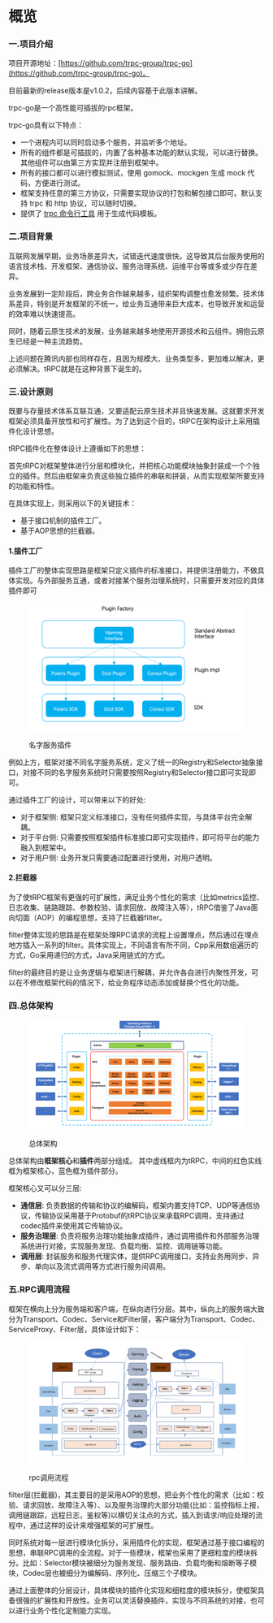 # 概览

### 一.项目介绍

项目开源地址：[https://github.com/trpc-group/trpc-go](https://github.com/trpc-group/trpc-go)。

目前最新的release版本是v1.0.2，后续内容基于此版本讲解。

trpc-go是一个高性能可插拔的rpc框架。

trpc-go具有以下特点：

* 一个进程内可以同时启动多个服务，并监听多个地址。
* 所有的组件都是可插拔的，内置了各种基本功能的默认实现，可以进行替换。其他组件可以由第三方实现并注册到框架中。
* 所有的接口都可以进行模拟测试，使用 gomock、mockgen 生成 mock 代码，方便进行测试。
* 框架支持任意的第三方协议，只需要实现协议的打包和解包接口即可。默认支持 trpc 和 http 协议，可以随时切换。
* 提供了 [trpc 命令行工具](https://github.com/trpc-group/trpc-cmdline) 用于生成代码模板。

### 二.项目背景

互联网发展早期，业务场景差异大，试错迭代速度很快。这导致其后台服务使用的语言技术栈、开发框架、通信协议、服务治理系统、运维平台等或多或少存在差异。

业务发展到一定阶段后，跨业务合作越来越多，组织架构调整也愈发频繁。技术体系差异，特别是开发框架的不统一，给业务互通带来巨大成本，也导致开发和运营的效率难以快速提高。

同时，随着云原生技术的发展，业务越来越多地使用开源技术和云组件。拥抱云原生已经是一种主流趋势。

上述问题在腾讯内部也同样存在，且因为规模大、业务类型多，更加难以解决，更必须解决。tRPC就是在这种背景下诞生的。

### 三.设计原则

既要与存量技术体系互联互通，又要适配云原生技术并且快速发展。这就要求开发框架必须具备开放性和可扩展性。为了达到这个目的，tRPC在架构设计上采用插件化设计思想。

tRPC插件化在整体设计上遵循如下的思想：

首先tRPC对框架整体进行分层和模块化，并把核心功能模块抽象封装成一个个独立的插件。然后由框架来负责这些独立插件的串联和拼装，从而实现框架所要支持的功能和特性。

在具体实现上，则采用以下的关键技术：

* 基于接口机制的插件工厂。
* 基于AOP思想的拦截器。

#### 1.插件工厂

插件工厂的整体实现思路是框架只定义插件的标准接口，并提供注册能力，不做具体实现。与外部服务互通，或者对接某个服务治理系统时，只需要开发对应的具体插件即可

<figure><img src="../../.gitbook/assets/image (1) (1) (1) (1) (1) (1) (1).png" alt=""><figcaption><p>名字服务插件</p></figcaption></figure>

例如上方，框架对接不同名字服务系统，定义了统一的Registry和Selector抽象接口，对接不同的名字服务系统时只需要按照Registry和Selector接口即可实现即可。

通过插件工厂的设计，可以带来以下的好处:

* 对于框架侧: 框架只定义标准接口，没有任何插件实现，与具体平台完全解耦。
* 对于平台侧: 只需要按照框架插件标准接口即可实现插件，即可将平台的能力融入到框架中。
* 对于用户侧: 业务开发只需要通过配置进行使用，对用户透明。

#### 2.拦截器

为了使tRPC框架有更强的可扩展性，满足业务个性化的需求（比如metrics监控、日志收集、链路跟踪、参数校验、请求回放、故障注入等），tRPC借鉴了Java面向切面（AOP）的编程思想，支持了拦截器filter。

filter整体实现的思路是在框架处理RPC请求的流程上设置埋点，然后通过在埋点地方插入一系列的filter。具体实现上，不同语言有所不同，Cpp采用数组遍历的方式，Go采用递归的方式，Java采用链式的方式。

filter的最终目的是让业务逻辑与框架进行解耦，并允许各自进行内聚性开发，可以在不修改框架代码的情况下，给业务程序动态添加或替换个性化的功能。

### 四.总体架构

<figure><img src="../../.gitbook/assets/image (1) (1) (1) (1) (1) (1) (1) (1).png" alt=""><figcaption><p>总体架构</p></figcaption></figure>

总体架构由**框架核心**和**插件**两部分组成。 其中虚线框内为tRPC，中间的红色实线框为框架核心，蓝色框为插件部分。

框架核心又可以分三层:

* **通信层**: 负责数据的传输和协议的编解码，框架内置支持TCP、UDP等通信协议，传输协议采用基于Protobuf的tRPC协议来承载RPC调用，支持通过codec插件来使用其它传输协议。
* **服务治理层**: 负责将服务治理功能抽象成插件，通过调用插件和外部服务治理系统进行对接，实现服务发现、负载均衡、监控、调用链等功能。
* **调用层**: 封装服务和服务代理实体，提供RPC调用接口，支持业务用同步、异步、单向以及流式调用等方式进行服务间调用。

### 五.RPC调用流程

框架在横向上分为服务端和客户端，在纵向进行分层。其中，纵向上的服务端大致分为Transport、Codec、Service和Filter层，客户端分为Transport、Codec、ServiceProxy、Filter层，具体设计如下：

<figure><img src="../../.gitbook/assets/image (2) (1) (1) (1) (1).png" alt=""><figcaption><p>rpc调用流程</p></figcaption></figure>

filter层(拦截器)，其主要目的是采用AOP的思想，把业务个性化的需求（比如：校验、请求回放、故障注入等）、以及服务治理的大部分功能(比如：监控指标上报，调用链跟踪，远程日志，鉴权等)以横切关注点的方式，插入到请求/响应处理的流程中，通过这样的设计来增强框架的可扩展性。

同时系统对每一层进行模块化拆分，采用插件化的实现，框架通过基于接口编程的思想，串联RPC调用的全流程。对于一些模块，框架也采用了更细粒度的模块拆分。比如：Selector模块被细分为服务发现、服务路由、负载均衡和熔断等子模块，Codec层也被细分为编解码、序列化、压缩三个子模块。

通过上面整体的分层设计，具体模块的插件化实现和细粒度的模块拆分，使框架具备很强的扩展性和开放性。业务可以灵活替换插件，实现与不同系统的对接，也可以进行业务个性化定制能力实现。
